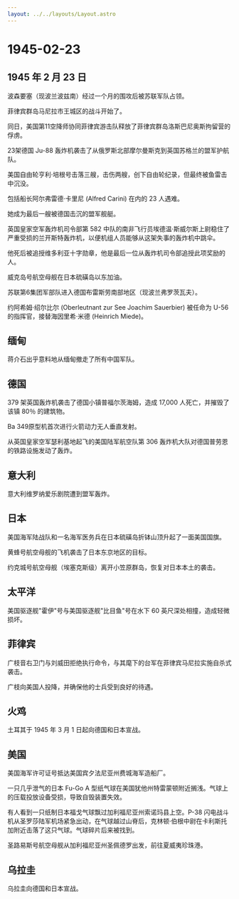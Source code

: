 ```yaml
---
layout: ../../layouts/Layout.astro
---
```


# 1945-02-23

## 1945 年 2 月 23 日

波森要塞（现波兰波兹南）经过一个月的围攻后被苏联军队占领。

菲律宾群岛马尼拉市王城区的战斗开始了。

同日，美国第11空降师协同菲律宾游击队释放了菲律宾群岛洛斯巴尼奥斯拘留营的俘虏。

23架德国 Ju-88
轰炸机袭击了从俄罗斯北部摩尔曼斯克到英国苏格兰的盟军护航队。

美国自由轮亨利·培根号击落三艘，击伤两艘，创下自由轮纪录，但最终被鱼雷击中沉没。

包括船长阿尔弗雷德·卡里尼 (Alfred Carini) 在内的 23 人遇难。

她成为最后一艘被德国击沉的盟军舰艇。

英国皇家空军轰炸机司令部第 582
中队的南非飞行员埃德温·斯威尔斯上尉稳住了严重受损的兰开斯特轰炸机，以便机组人员能够从这架失事的轰炸机中跳伞。

他死后被追授维多利亚十字勋章，他是最后一位从轰炸机司令部追授此项奖励的人。

威克岛号航空母舰在日本硫磺岛以东加油。

苏联第6集团军部队进入德国布雷斯劳南部地区（现波兰弗罗茨瓦夫）。

约阿希姆·绍尔比尔 (Oberleutnant zur See Joachim Sauerbier) 被任命为 U-56
的指挥官，接替海因里希·米德 (Heinrich Miede)。

## 缅甸

蒋介石出乎意料地从缅甸撤走了所有中国军队。

## 德国

379 架英国轰炸机袭击了德国小镇普福尔茨海姆，造成 17,000
人死亡，并摧毁了该镇 80％ 的建筑物。

Ba 349原型机首次进行火箭动力无人垂直发射。

从英国皇家空军瑟利基地起飞的美国陆军航空队第 306
轰炸机大队对德国普劳恩的铁路设施发动了轰炸。

## 意大利

意大利维罗纳爱乐剧院遭到盟军轰炸。

## 日本

美国海军陆战队和一名海军医务兵在日本硫磺岛折钵山顶升起了一面美国国旗。

黄蜂号航空母舰的飞机袭击了日本东京地区的目标。

约克城号航空母舰（埃塞克斯级）离开小笠原群岛，恢复对日本本土的袭击。

## 太平洋

美国驱逐舰"霍伊"号与美国驱逐舰"比目鱼"号在水下 60
英尺深处相撞，造成轻微损坏。

## 菲律宾

广枝音右卫门与刘威田拒绝执行命令，与其麾下的台军在菲律宾马尼拉实施自杀式袭击。

广枝向美国人投降，并确保他的士兵受到良好的待遇。

## 火鸡

土耳其于 1945 年 3 月 1 日起向德国和日本宣战。

## 美国

美国海军许可证号抵达美国宾夕法尼亚州费城海军造船厂。

一只几乎泄气的日本 Fu-Go A
型纸气球在美国犹他州特雷蒙顿附近搁浅。气球上的压载投放设备受损，导致自毁装置失效。

有人看到一只纸制日本福戈气球飘过加利福尼亚州索诺玛县上空。P-38
闪电战斗机从圣罗莎陆军机场紧急出动，在气球越过山脊后，克林顿·伯根中尉在卡利斯托加附近击落了这只气球。气球碎片后来被找到。

圣路易斯号航空母舰从加利福尼亚州圣佩德罗出发，前往夏威夷珍珠港。

## 乌拉圭

乌拉圭向德国和日本宣战。
